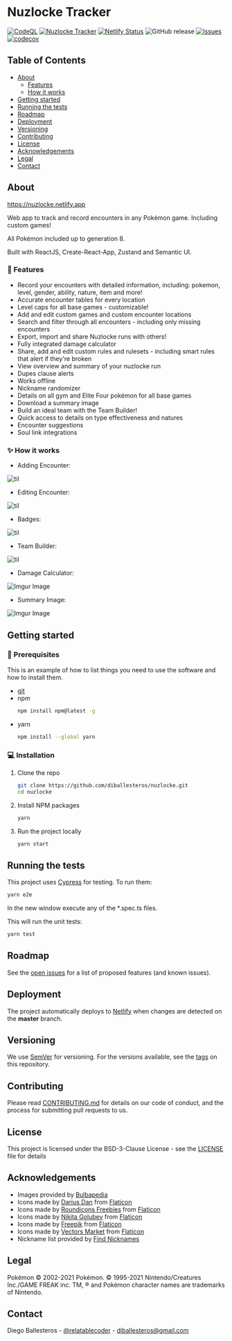 # Nuzlocke Tracker

[![CodeQL](https://github.com/diballesteros/nuzlocke/actions/workflows/codeql-analysis.yml/badge.svg)](https://github.com/diballesteros/nuzlocke/actions/workflows/codeql-analysis.yml) [![Nuzlocke Tracker](https://img.shields.io/endpoint?url=https://dashboard.cypress.io/badge/simple/vrp6hz/master&style=flat&logo=cypress)](https://dashboard.cypress.io/projects/vrp6hz/runs) [![Netlify Status](https://api.netlify.com/api/v1/badges/1a2636a6-8db8-4386-8033-d280495aaf91/deploy-status)](https://app.netlify.com/sites/nuzlocke/deploys) ![GitHub release](https://img.shields.io/github/release/diballesteros/nuzlocke.svg?style=flat-square) [![Issues](https://img.shields.io/github/issues-raw/diballesteros/nuzlocke.svg?maxAge=25000)](https://github.com/diballesteros/nuzlocke/issues) [![codecov](https://codecov.io/gh/diballesteros/nuzlocke/branch/master/graph/badge.svg?token=SQPSF96J1S)](https://codecov.io/gh/diballesteros/nuzlocke)

## Table of Contents

- [About](#about)
  - [Features](#🚀-features)
  - [How it works](#✨-how-it-works)
- [Getting started](#getting-started)
- [Running the tests](#running-the-tests)
- [Roadmap](#roadmap)
- [Deployment](#deployment)
- [Versioning](#versioning)
- [Contributing](#contributing)
- [License](#license)
- [Acknowledgements](#acknowledgements)
- [Legal](#legal)
- [Contact](#contact)

## About

https://nuzlocke.netlify.app

Web app to track and record encounters in any Pokémon game. Including custom games!

All Pokémon included up to generation 8.

Built with ReactJS, Create-React-App, Zustand and Semantic UI.

### 🚀 Features

- Record your encounters with detailed information, including: pokemon, level, gender, ability, nature, item and more!
- Accurate encounter tables for every location
- Level caps for all base games - customizable!
- Add and edit custom games and custom encounter locations
- Search and filter through all encounters - including only missing encounters
- Export, import and share Nuzlocke runs with others!
- Fully integrated damage calculator
- Share, add and edit custom rules and rulesets - including smart rules that alert if they're broken
- View overview and summary of your nuzlocke run
- Dupes clause alerts
- Works offline
- Nickname randomizer
- Details on all gym and Elite Four pokémon for all base games
- Download a summary image
- Build an ideal team with the Team Builder!
- Quick access to details on type effectiveness and natures
- Encounter suggestions
- Soul link integrations

### ✨ How it works

- Adding Encounter:

![til](https://media.giphy.com/media/ncqqOirC9cs0ivsM0n/giphy.gif)

- Editing Encounter:

![til](https://media.giphy.com/media/Z4AY4mygCoZZXakPCj/giphy.gif)

- Badges:

![til](https://media.giphy.com/media/goQZ8dBGVL8ELDdaER/giphy.gif)

- Team Builder:

![til](https://media.giphy.com/media/dPFBWj43BKMsSLjJSD/giphy.gif)

- Damage Calculator:

![Imgur Image](https://i.imgur.com/XpZfPhg.png)

- Summary Image:

![Imgur Image](https://i.imgur.com/viBwwxQ.png)

## Getting started

### 🔑 Prerequisites

This is an example of how to list things you need to use the software and how to install them.

- [git](https://github.com/git-guides/install-git#:~:text=To%20install%20Git%2C%20run%20the,installation%20by%20typing%3A%20git%20version%20.)
- npm
  ```sh
  npm install npm@latest -g
  ```
- yarn
  ```sh
  npm install --global yarn
  ```

### 💻 Installation

1. Clone the repo
   ```sh
   git clone https://github.com/diballesteros/nuzlocke.git
   cd nuzlocke
   ```
2. Install NPM packages
   ```sh
   yarn
   ```
3. Run the project locally
   ```bash
   yarn start
   ```

## Running the tests

This project uses [Cypress](https://www.cypress.io/) for testing. To run them:

```sh
yarn e2e
```

In the new window execute any of the \*.spec.ts files.

This will run the unit tests:

```bash
yarn test
```

## Roadmap

See the [open issues](https://github.com/diballesteros/nuzlocke/issues) for a list of proposed features (and known issues).

## Deployment

The project automatically deploys to [Netlify](https://www.netlify.com/) when changes are detected on the **master** branch.

## Versioning

We use [SemVer](https://semver.org/) for versioning. For the versions available, see the [tags](https://github.com/diballesteros/nuzlocke/releases) on this repository.

## Contributing

Please read [CONTRIBUTING.md](https://github.com/diballesteros/nuzlocke/blob/master/CONTRIBUTING.md) for details on our code of conduct, and the process for submitting pull requests to us.

## License

This project is licensed under the BSD-3-Clause License - see the [LICENSE](https://github.com/diballesteros/nuzlocke/blob/master/LICENSE) file for details

## Acknowledgements

- Images provided by [Bulbapedia](https://bulbapedia.bulbagarden.net/wiki/Main_Page)
- Icons made by [Darius Dan](http://www.dariusdan.com) from [Flaticon](https://www.flaticon.com/)
- Icons made by [Roundicons Freebies](http://www.roundicons.com) from [Flaticon](https://www.flaticon.com/)
- Icons made by [Nikita Golubev](https://www.flaticon.com/authors/nikita-golubev) from [Flaticon](https://www.flaticon.com/)
- Icons made by [Freepik](https://www.freepik.com) from [Flaticon](https://www.flaticon.com/)
- Icons made by [Vectors Market](https://www.flaticon.com/authors/vectors-market) from [Flaticon](https://www.flaticon.com/)
- Nickname list provided by [Find Nicknames](https://www.findnicknames.com/pokemon-nicknames/)

## Legal

Pokémon © 2002-2021 Pokémon. © 1995-2021 Nintendo/Creatures Inc./GAME FREAK inc. TM, ® and Pokémon character names are trademarks of Nintendo.

## Contact

Diego Ballesteros - [@relatablecoder](https://twitter.com/relatablecoder) - diballesteros@gmail.com

